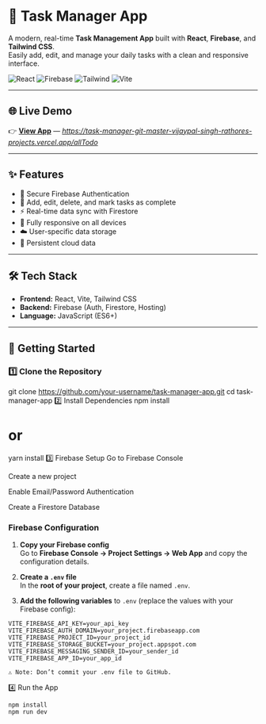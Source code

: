 # 🚀 Task Manager App

A modern, real-time **Task Management App** built with **React**, **Firebase**, and **Tailwind CSS**.  
Easily add, edit, and manage your daily tasks with a clean and responsive interface.

![React](https://img.shields.io/badge/React-18.x-blue)
![Firebase](https://img.shields.io/badge/Firebase-Latest-orange)
![Tailwind](https://img.shields.io/badge/Tailwind-3.x-38bdf8)
![Vite](https://img.shields.io/badge/Vite-5.x-646CFF)

---

## 🌐 Live Demo
👉 [**View App**](#) — *https://task-manager-git-master-vijaypal-singh-rathores-projects.vercel.app/allTodo*

---

## ✨ Features
- 🔐 Secure Firebase Authentication  
- 🧾 Add, edit, delete, and mark tasks as complete  
- ⚡ Real-time data sync with Firestore  
- 📱 Fully responsive on all devices  
- ☁️ User-specific data storage  
- 💾 Persistent cloud data  

---

## 🛠️ Tech Stack
- **Frontend:** React, Vite, Tailwind CSS  
- **Backend:** Firebase (Auth, Firestore, Hosting)  
- **Language:** JavaScript (ES6+)  

---

## 🚀 Getting Started

### 1️⃣ Clone the Repository
git clone https://github.com/your-username/task-manager-app.git
cd task-manager-app
2️⃣ Install Dependencies
npm install
# or
yarn install
3️⃣ Firebase Setup
Go to Firebase Console

Create a new project

Enable Email/Password Authentication

Create a Firestore Database

### Firebase Configuration

1. **Copy your Firebase config**  
   Go to **Firebase Console → Project Settings → Web App** and copy the configuration details.

2. **Create a `.env` file**  
   In the **root of your project**, create a file named `.env`.

3. **Add the following variables** to `.env` (replace the values with your Firebase config):

```env
VITE_FIREBASE_API_KEY=your_api_key
VITE_FIREBASE_AUTH_DOMAIN=your_project.firebaseapp.com
VITE_FIREBASE_PROJECT_ID=your_project_id
VITE_FIREBASE_STORAGE_BUCKET=your_project.appspot.com
VITE_FIREBASE_MESSAGING_SENDER_ID=your_sender_id
VITE_FIREBASE_APP_ID=your_app_id

⚠️ Note: Don’t commit your .env file to GitHub.
```
4️⃣ Run the App
```
npm install
npm run dev
```
